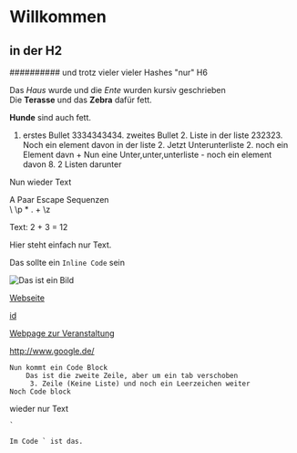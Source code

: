 # Willkommen

## in der H2
########## und trotz vieler vieler Hashes "nur" H6

Das *Haus* wurde und die _Ente_ wurden kursiv geschrieben  
Die __Terasse__ und das **Zebra** dafür fett.

**Hunde** sind auch fett.

1. erstes Bullet 
3334343434. zweites Bullet
    2. Liste in der liste
    232323. Noch ein element davon in der liste
        2. Jetzt Unterunterliste
        2. noch ein Element davn
            + Nun eine Unter,unter,unterliste
            - noch ein element davon
    8. 2 Listen darunter
        
Nun wieder Text        

A Paar Escape Sequenzen  
\\ \p \* \. \+ \z

Text: 2 + 3 = 12  

Hier steht einfach
nur Text.


[id]: http://www.google.de/


Das sollte ein `Inline Code` sein

![Das ist ein Bild][bild]

[Webseite][id]

[id][]

[Webpage zur Veranstaltung](http://ob.cs.hm.edu/lectures/compiler)

<http://www.google.de/>


[bild]: /path/image.png


    Nun kommt ein Code Block
        Das ist die zweite Zeile, aber um ein tab verschoben
         3. Zeile (Keine Liste) und noch ein Leerzeichen weiter
    Noch Code block
wieder nur Text

`` ` ``

`` Im Code ` ist das. ``

